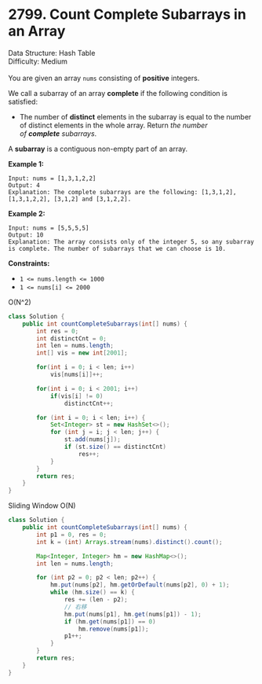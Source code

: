 # 2799. Count Complete Subarrays in an Array  

  Data Structure: Hash Table </br> Difficulty: Medium </br> </br>You are given an array `nums` consisting of **positive** integers.

We call a subarray of an array **complete** if the following condition is satisfied:

- The number of **distinct** elements in the subarray is equal to the number of distinct elements in the whole array.
Return *the number of ****complete**** subarrays*.

A **subarray** is a contiguous non-empty part of an array.

**Example 1:**

```plain text
Input: nums = [1,3,1,2,2]
Output: 4
Explanation: The complete subarrays are the following: [1,3,1,2], [1,3,1,2,2], [3,1,2] and [3,1,2,2].
```

**Example 2:**

```plain text
Input: nums = [5,5,5,5]
Output: 10
Explanation: The array consists only of the integer 5, so any subarray is complete. The number of subarrays that we can choose is 10.
```

**Constraints:**

- `1 <= nums.length <= 1000`
- `1 <= nums[i] <= 2000`


O(N^2)

```java
class Solution {
    public int countCompleteSubarrays(int[] nums) {
        int res = 0;
        int distinctCnt = 0;
        int len = nums.length;
        int[] vis = new int[2001];

        for(int i = 0; i < len; i++) 
            vis[nums[i]]++;

        for(int i = 0; i < 2001; i++)
            if(vis[i] != 0) 
                distinctCnt++;

        for (int i = 0; i < len; i++) {
            Set<Integer> st = new HashSet<>();
            for (int j = i; j < len; j++) {
                st.add(nums[j]);
                if (st.size() == distinctCnt)
                    res++;
            }
        }
        return res;
    }
}
```

Sliding Window O(N)

```java
class Solution {
    public int countCompleteSubarrays(int[] nums) {
        int p1 = 0, res = 0;
        int k = (int) Arrays.stream(nums).distinct().count();

        Map<Integer, Integer> hm = new HashMap<>();
        int len = nums.length;

        for (int p2 = 0; p2 < len; p2++) {
            hm.put(nums[p2], hm.getOrDefault(nums[p2], 0) + 1);
            while (hm.size() == k) {
                res += (len - p2);
                // 右移
                hm.put(nums[p1], hm.get(nums[p1]) - 1);
                if (hm.get(nums[p1]) == 0) 
                    hm.remove(nums[p1]);
                p1++;
            }
        }
        return res;
    }
}
```

